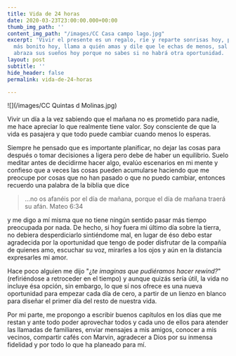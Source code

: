 ```yaml
---
title: Vida de 24 horas
date: 2020-03-23T23:00:00.000+00:00
thumb_img_path: ''
content_img_path: "/images/CC Casa campo lago.jpg"
excerpt: 'Vivir el presente es un regalo, ríe y reparte sonrisas hoy, ponte el traje
  más bonito hoy, llama a quién amas y dile que le echas de menos, sal con tus amigos,
  abraza sus sueños hoy porque no sabes si no habrá otra oportunidad.  '
layout: post
subtitle: ''
hide_header: false
permalink: vida-de-24-horas

---
```

![](/images/CC Quintas d Molinas.jpg)

Vivir un día a la vez sabiendo que el mañana no es prometido para nadie, me hace apreciar lo que realmente tiene valor. Soy consciente de que la vida es pasajera y que todo puede cambiar cuando menos lo esperas.

Siempre he pensado que es importante planificar, no dejar las cosas para después o tomar decisiones a ligera pero debe de haber un equilibrio. Suelo meditar antes de decidirme hacer algo, evalúo escenarios en mi mente y confieso que a veces las cosas pueden acumularse haciendo que me preocupe por cosas que no han pasado o que no puedo cambiar, entonces recuerdo una palabra de la biblia que dice

> ...no os afanéis por el día de mañana, porque el día de mañana traerá su afán. Mateo 6:34

y me digo a mí misma que no tiene ningún sentido pasar más tiempo preocupada por nada. De hecho, si hoy fuera mi último día sobre la tierra, no debiera desperdiciarlo sintiéndome mal, en lugar de éso debo estar agradecida por la oportunidad que tengo de poder disfrutar de la compañía de quienes amo, escuchar su voz, mirarles a los ojos y aún en la distancia expresarles mi amor.

Hace poco alguien me dijo "¿_te imaginas que pudiéramos hacer rewind?_" (refiriéndose a retroceder en el tiempo) y aunque quizás sería útil, la vida no incluye ésa opción, sin embargo, lo que sí nos ofrece es una nueva oportunidad para empezar cada día de cero, a partir de un lienzo en blanco para diseñar el primer día del resto de nuestra vida.

Por mi parte, me propongo a escribir buenos capítulos en los días que me restan y ante todo poder aprovechar todos y cada uno de ellos para atender las llamadas de familiares, enviar mensajes a mis amigos, conocer a mis vecinos, compartir cafés con Marvin, agradecer a Dios por su inmensa fidelidad y por todo lo que ha planeado para mí.